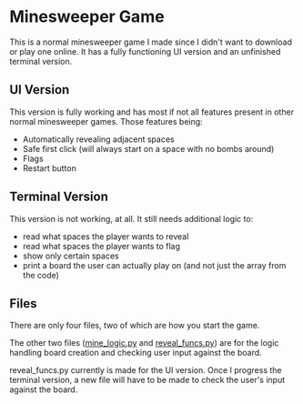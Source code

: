 # Minesweeper Game
This is a normal minesweeper game I made since I didn't want to download or play one online.
It has a fully functioning UI version and an unfinished terminal version.

## UI Version
This version is fully working and has most if not all features present in other normal minesweeper games.
Those features being:
-  Automatically revealing adjacent spaces
-  Safe first click (will always start on a space with no bombs around)
-  Flags
-  Restart button

## Terminal Version
This version is not working, at all.
It still needs additional logic to:
- read what spaces the player wants to reveal
- read what spaces the player wants to flag
- show only certain spaces
- print a board the user can actually play on (and not just the array from the code)


## Files
There are only four files, two of which are how you start the game.

The other two files ([mine_logic.py](https://github.com/0xDarkStar/Games/blob/main/minesweeper/mine_logic.py) and [reveal_funcs.py](https://github.com/0xDarkStar/Games/blob/main/minesweeper/reveal_funcs.py)) are for the logic handling board creation and checking user input against the board.

reveal_funcs.py currently is made for the UI version. Once I progress the terminal version, a new file will have to be made to check the user's input against the board.
